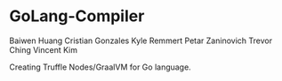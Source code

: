 # GoLang-Compiler
Baiwen Huang
Cristian Gonzales
Kyle Remmert 
Petar Zaninovich
Trevor Ching
Vincent Kim

Creating Truffle Nodes/GraalVM for Go language.
